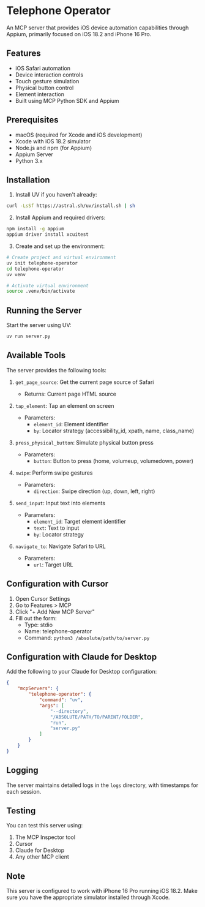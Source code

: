 # Telephone Operator

An MCP server that provides iOS device automation capabilities through Appium, primarily focused on iOS 18.2 and iPhone 16 Pro.

## Features

- iOS Safari automation
- Device interaction controls
- Touch gesture simulation
- Physical button control
- Element interaction
- Built using MCP Python SDK and Appium

## Prerequisites

- macOS (required for Xcode and iOS development)
- Xcode with iOS 18.2 simulator
- Node.js and npm (for Appium)
- Appium Server
- Python 3.x

## Installation

1. Install UV if you haven't already:
```bash
curl -LsSf https://astral.sh/uv/install.sh | sh
```

2. Install Appium and required drivers:
```bash
npm install -g appium
appium driver install xcuitest
```

3. Create and set up the environment:
```bash
# Create project and virtual environment
uv init telephone-operator
cd telephone-operator
uv venv

# Activate virtual environment
source .venv/bin/activate
```

## Running the Server

Start the server using UV:
```bash
uv run server.py
```

## Available Tools

The server provides the following tools:

1. `get_page_source`: Get the current page source of Safari
   - Returns: Current page HTML source

2. `tap_element`: Tap an element on screen
   - Parameters:
     - `element_id`: Element identifier
     - `by`: Locator strategy (accessibility_id, xpath, name, class_name)

3. `press_physical_button`: Simulate physical button press
   - Parameters:
     - `button`: Button to press (home, volumeup, volumedown, power)

4. `swipe`: Perform swipe gestures
   - Parameters:
     - `direction`: Swipe direction (up, down, left, right)

5. `send_input`: Input text into elements
   - Parameters:
     - `element_id`: Target element identifier
     - `text`: Text to input
     - `by`: Locator strategy

6. `navigate_to`: Navigate Safari to URL
   - Parameters:
     - `url`: Target URL

## Configuration with Cursor

1. Open Cursor Settings
2. Go to Features > MCP
3. Click "+ Add New MCP Server"
4. Fill out the form:
   - Type: stdio
   - Name: telephone-operator
   - Command: `python3 /absolute/path/to/server.py`

## Configuration with Claude for Desktop

Add the following to your Claude for Desktop configuration:

```json
{
    "mcpServers": {
        "telephone-operator": {
            "command": "uv",
            "args": [
                "--directory",
                "/ABSOLUTE/PATH/TO/PARENT/FOLDER",
                "run",
                "server.py"
            ]
        }
    }
}
```

## Logging

The server maintains detailed logs in the `logs` directory, with timestamps for each session.

## Testing

You can test this server using:
1. The MCP Inspector tool
2. Cursor
3. Claude for Desktop
4. Any other MCP client

## Note

This server is configured to work with iPhone 16 Pro running iOS 18.2. Make sure you have the appropriate simulator installed through Xcode. 